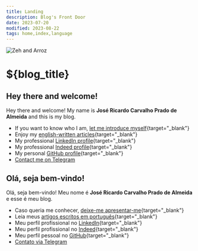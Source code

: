 ```yaml
---
title: Landing
description: Blog's Front Door
date: 2023-07-20
modified: 2023-08-22
tags: home,index,language
---
```


![](/assets/profile.jpg#profile-pic "Zeh and Arroz")

# ${blog_title}

## <span class="fi fi-us"></span> Hey there and welcome!
<i class="fa-solid fa-user-astronaut"></i>  Hey there and welcome!
My name is **José Ricardo Carvalho Prado de Almeida** and this is my blog.

- <i class="fa-regular fa-newspaper"></i> If you want to know who I am, [let me introduce myself](en-us/about.html "Just who is this crazy person?"){target="_blank"}
- <i class="fa-regular fa-address-card"></i> Enjoy my [english-written articles](en-us/articles.html "Articles written only in the english language"){target="_blank"}
- <i class="fa-brands fa-linkedin"></i> My professional [LinkedIn profile](https://www.linkedin.com/in/jos%C3%A9-ricardo-prado-de-almeida "LinkedIn Profile"){target="_blank"}
- <i class="fa-solid fa-file-signature"></i> My professional [Indeed profile](https://profile.indeed.com/p/josricardocarvalhop-1cbmxrw "Indeed Profile"){target="_blank"}
- <i class="fa-brands fa-github"></i> My personal [GitHub profile](https://github.com/zeh-almeida "GitHub Profile"){target="_blank"}
- <i class="fa-brands fa-telegram"></i> <a href="${author_contact}" target="_blank" title="Telegram Profile">Contact me on Telegram</a>

## <span class="fi fi-br"></span> Olá, seja bem-vindo!
<i class="fa-solid fa-user-astronaut"></i>  Olá, seja bem-vindo!
Meu nome é **José Ricardo Carvalho Prado de Almeida** e esse é meu blog.

- <i class="fa-regular fa-newspaper"></i> Caso queria me conhecer, [deixe-me apresentar-me](pt-br/about.html "Quem é esse doido?"){target="_blank"}
- <i class="fa-regular fa-address-card"></i> Leia meus [artigos escritos em português](pt-br/articles.html "Artigos escritos apenas em português brasileiro"){target="_blank"}
- <i class="fa-brands fa-linkedin"></i> Meu perfil profissional no [LinkedIn](https://www.linkedin.com/in/jos%C3%A9-ricardo-prado-de-almeida "Perfil do LinkedIn"){target="_blank"}
- <i class="fa-solid fa-file-signature"></i> Meu perfil profissional no [Indeed](https://profile.indeed.com/p/josricardocarvalhop-1cbmxrw "Perfil do Indeed"){target="_blank"}
- <i class="fa-brands fa-github"></i> Meu perfil pessoal no [GitHub](https://github.com/zeh-almeida "Perfil do GitHub"){target="_blank"}
- <i class="fa-brands fa-telegram"></i> <a href="${author_contact}" target="_blank" title="Perfil no Telegram">Contato via Telegram</a>
